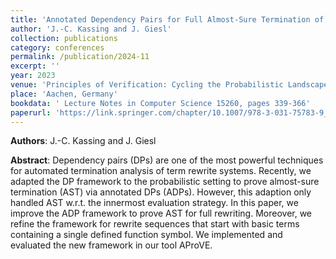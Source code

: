 ```yaml
---
title: 'Annotated Dependency Pairs for Full Almost-Sure Termination of Probabilistic Term Rewriting'
author: 'J.-C. Kassing and J. Giesl'
collection: publications
category: conferences
permalink: /publication/2024-11
excerpt: ''
year: 2023
venue: 'Principles of Verification: Cycling the Probabilistic Landscape (Festschrift)'
place: 'Aachen, Germany'
bookdata: ' Lecture Notes in Computer Science 15260, pages 339-366'
paperurl: 'https://link.springer.com/chapter/10.1007/978-3-031-75783-9_14'
---
```


**Authors**: J.-C. Kassing and J. Giesl

**Abstract**:
Dependency pairs (DPs) are one of the most powerful techniques for automated termination analysis of term rewrite systems. Recently, we adapted the DP framework to the probabilistic setting to prove almost-sure termination (AST) via annotated DPs (ADPs). However, this adaption only handled AST w.r.t. the innermost evaluation strategy. In this paper, we improve the ADP framework to prove AST for full rewriting. Moreover, we refine the framework for rewrite sequences that start with basic terms containing a single defined function symbol. We implemented and evaluated the new framework in our tool AProVE.